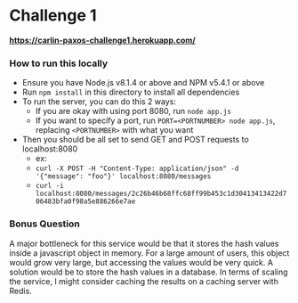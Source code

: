 # Challenge 1

__https://carlin-paxos-challenge1.herokuapp.com/__

### How to run this locally
* Ensure you have Node.js v8.1.4 or above and NPM v5.4.1 or above
* Run `npm install` in this directory to install all dependencies
* To run the server, you can do this 2 ways:
  * If you are okay with using port 8080, run `node app.js`
  * If you want to specify a port, run `PORT=<PORTNUMBER> node app.js`, replacing `<PORTNUMBER>` with what you want
* Then you should be all set to send GET and POST requests to localhost:8080
  * ex:
  * `curl -X POST -H "Content-Type: application/json" -d '{"message": "foo"}' localhost:8080/messages`
  * `curl -i localhost:8080/messages/2c26b46b68ffc68ff99b453c1d30413413422d706483bfa0f98a5e886266e7ae`
  
### Bonus Question
A major bottleneck for this service would be that it stores the hash values inside a javascript object in memory. For a large amount of users, this object would grow very large, but accessing the values would be very quick. A solution would be to store the hash values in a database. In terms of scaling the service, I might consider caching the results on a caching server with Redis.
